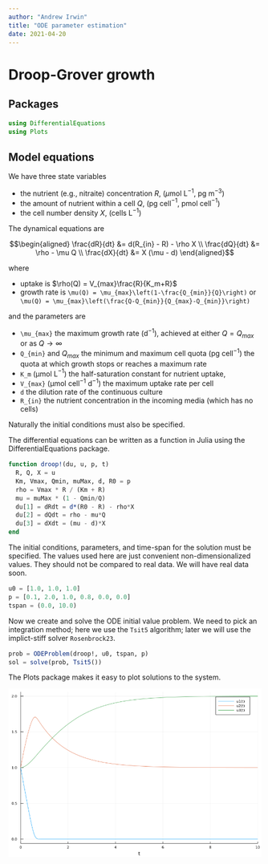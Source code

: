 ```yaml
---
author: "Andrew Irwin"
title: "ODE parameter estimation"
date: 2021-04-20
---
```



# Droop-Grover growth

## Packages

```julia
using DifferentialEquations
using Plots
```




## Model equations

We have three state variables

* the nutrient (e.g., nitraite) concentration $R$, ($\mu$mol L$^{-1}$, pg m$^{-3}$)
* the amount of nutrient within a cell $Q$, (pg cell$^{-1}$, pmol cell$^{-1}$)
* the cell number density $X$, (cells L$^{-1}$)

The dynamical equations are 

```math
\begin{aligned}
 \frac{dR}{dt} &= d(R_{in} - R) - \rho X \\
 \frac{dQ}{dt} &= \rho  - \mu Q \\
 \frac{dX}{dt} &= X (\mu - d)
\end{aligned}
```

where

* uptake is  $\rho(Q) = V_{max}\frac{R}{K_m+R}$
* growth rate is ``\mu(Q) = \mu_{max}\left(1-\frac{Q_{min}}{Q}\right)`` or ``\mu(Q) = \mu_{max}\left(\frac{Q-Q_{min}}{Q_{max}-Q_{min}}\right)``

and the parameters are

* ``\mu_{max}`` the maximum growth rate (d$^{-1}$), achieved at either $Q= Q_{max}$ or as $Q\to\infty$
* ``Q_{min}`` and $Q_{max}$ the minimum and maximum cell quota (pg cell$^{-1}$) the quota at which growth stops or reaches a maximum rate
* ``K_m`` (µmol L$^{-1}$) the half-saturation constant for nutrient uptake,
* ``V_{max}`` (µmol cell$^{-1}$ d$^{-1}$) the maximum uptake rate per cell
* ``d`` the dilution rate of the continuous culture
* ``R_{in}`` the nutrient concentration in the incoming media (which has no cells)


Naturally the initial conditions must also be specified.

The differential equations can be written as a function  in Julia using the DifferentialEquations package.


```julia
function droop!(du, u, p, t) 
  R, Q, X = u
  Km, Vmax, Qmin, muMax, d, R0 = p
  rho = Vmax * R / (Km + R)
  mu = muMax * (1 - Qmin/Q)
  du[1] = dRdt = d*(R0 - R) - rho*X
  du[2] = dQdt = rho - mu*Q
  du[3] = dXdt = (mu - d)*X
end
```




The initial conditions, parameters, and time-span for the solution must be specified. The values used here are just convenient non-dimensionalized values. They should not be compared to real data. We will have real data soon.

```julia
u0 = [1.0, 1.0, 1.0]
p = [0.1, 2.0, 1.0, 0.8, 0.0, 0.0]
tspan = (0.0, 10.0)
```




Now we create and solve the ODE initial value problem. We need to pick an integration method; here we use the `Tsit5` algorithm; later we will use the implict-stiff solver `Rosenbrock23`.


```julia
prob = ODEProblem(droop!, u0, tspan, p)
sol = solve(prob, Tsit5())
```




The Plots package makes it easy to plot solutions to the system.

![](figures/02-eqns_5_1.png)
